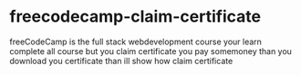 # freecodecamp-claim-certificate
freeCodeCamp is the full stack webdevelopment course your learn complete all course but you claim certificate you pay somemoney than you download you certificate than ill show how claim certificate
